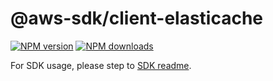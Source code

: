 # @aws-sdk/client-elasticache

[![NPM version](https://img.shields.io/npm/v/@aws-sdk/client-elasticache/rc.svg)](https://www.npmjs.com/package/@aws-sdk/client-elasticache)
[![NPM downloads](https://img.shields.io/npm/dm/@aws-sdk/client-elasticache.svg)](https://www.npmjs.com/package/@aws-sdk/client-elasticache)

For SDK usage, please step to [SDK readme](https://github.com/aws/aws-sdk-js-v3).
